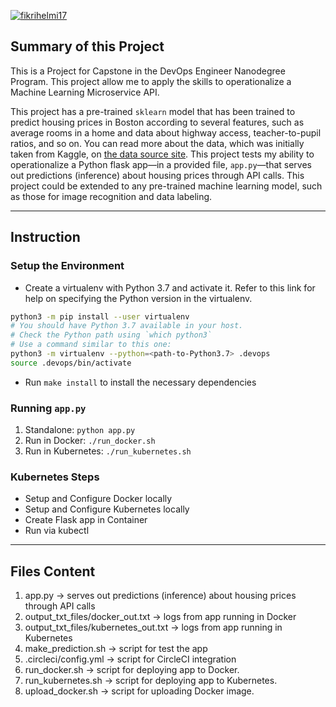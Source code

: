 [![fikrihelmi17](https://circleci.com/gh/fikrihelmi17/devops-capstone.svg?style=svg)](https://circleci.com/gh/fikrihelmi17/devops-capstone)

## Summary of this Project

This is a Project for Capstone in the DevOps Engineer Nanodegree Program. This project allow me to apply the skills to operationalize a Machine Learning Microservice API.

This project has a pre-trained `sklearn` model that has been trained to predict housing prices in Boston according to several features, such as average rooms in a home and data about highway access, teacher-to-pupil ratios, and so on. You can read more about the data, which was initially taken from Kaggle, on [the data source site](https://www.kaggle.com/c/boston-housing). This project tests my ability to operationalize a Python flask app—in a provided file, `app.py`—that serves out predictions (inference) about housing prices through API calls. This project could be extended to any pre-trained machine learning model, such as those for image recognition and data labeling.

---

## Instruction

### Setup the Environment

* Create a virtualenv with Python 3.7 and activate it. Refer to this link for help on specifying the Python version in the virtualenv. 
```bash
python3 -m pip install --user virtualenv
# You should have Python 3.7 available in your host. 
# Check the Python path using `which python3`
# Use a command similar to this one:
python3 -m virtualenv --python=<path-to-Python3.7> .devops
source .devops/bin/activate
```
* Run `make install` to install the necessary dependencies

### Running `app.py`

1. Standalone:  `python app.py`
2. Run in Docker:  `./run_docker.sh`
3. Run in Kubernetes:  `./run_kubernetes.sh`

### Kubernetes Steps

* Setup and Configure Docker locally
* Setup and Configure Kubernetes locally
* Create Flask app in Container
* Run via kubectl

---

## Files Content
1. app.py -> serves out predictions (inference) about housing prices through API calls
2. output_txt_files/docker_out.txt -> logs from app running in Docker
3. output_txt_files/kubernetes_out.txt -> logs from app running in Kubernetes
4. make_prediction.sh -> script for test the app
5. .circleci/config.yml -> script for CircleCI integration
6. run_docker.sh -> script for deploying app to Docker.
7. run_kubernetes.sh -> script for deploying app to Kubernetes.
8. upload_docker.sh -> script for uploading Docker image.
